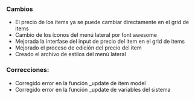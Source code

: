 <h3>Cambios</h3>
<ul>
    <li>El precio de los items ya se puede cambiar directamente en el grid de items</li>
    <li>Cambio de los íconos del menú lateral por font awesome</li>
    <li>Mejorada la interfase del input de precio del item en el grid de items</li>
    <li>Mejorado el proceso de edición del precio del item </li>
    <li>Creado el archivo de estilos del menú lateral</li>
</ul>
<h3>Correcciones:</h3>
<ul>
    <li>Corregido error en la función _update de item model</li>
    <li>Corregido error en la función _update de variables del sistema</li>
</ul>
